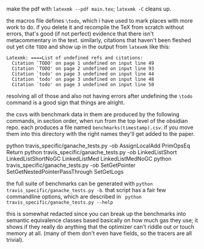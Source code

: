 make the pdf with `latexmk --pdf main.tex`; `latexmk -C` cleans up.

the macros file defines `\todo`, which i have used to mark places with more
work to do. if you delete it and recompile the TeX from scratch without
errors, that's good (if not perfect) evidence that there isn't
metacommentary in the text. similarly, citations that haven't been fleshed
out yet cite `TODO` and show up in the output from `latexmk` like this:

```
Latexmk: ====List of undefined refs and citations:
  Citation `TODO' on page 1 undefined on input line 49
  Citation `TODO' on page 2 undefined on input line 93
  Citation `todo' on page 3 undefined on input line 44
  Citation `todo' on page 3 undefined on input line 48
  Citation `todo' on page 3 undefined on input line 50
```

resolving all of those and also not having errors after undefining the
`\todo` command is a good sign that things are alright.

the csvs with benchmark data in them are produced by the following
commands, in section order, when run from the top level of the obsidian
repo. each produces a file named `benchmarks(timestamp).csv`. if you move
them into this directory with the right names they'll get added to the
paper.

python travis_specific/ganache_tests.py -ob AssignLocalAdd PrimOpsEq Return
python travis_specific/ganache_tests.py -ob LinkedListShort LinkedListShortNoGC LinkedListMed LinkedListMedNoGC
python travis_specific/ganache_tests.py -ob SetGetPointer SetGetNestedPointerPassThrough SetGetLogs

the full suite of benchmarks can be generated with `python
travis_specific/ganache_tests.py -b`. that script has a fair few
commandline options, which are described in ` python
travis_specific/ganache_tests.py --help`

this is somewhat redacted since you can break up the benchmarks into
semantic equivalence classes based basically on how much gas they use; it
shows if they really do anything that the optimizer can't riddle out or
touch memory at all. (many of them don't even have fields, so the tracers
are all trivial).
